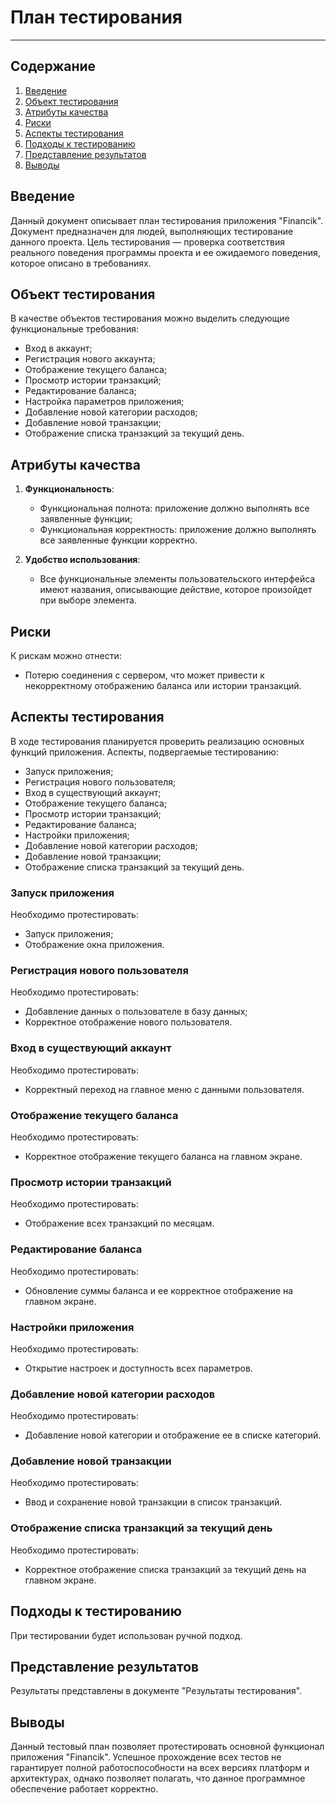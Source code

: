 
# План тестирования

---

## Содержание
1. [Введение](#introduction)  
2. [Объект тестирования](#items)  
3. [Атрибуты качества](#quality)  
4. [Риски](#risk)  
5. [Аспекты тестирования](#features)  
6. [Подходы к тестированию](#approach)  
7. [Представление результатов](#pass)  
8. [Выводы](#conclusion)

<a name="introduction"/>

## Введение

Данный документ описывает план тестирования приложения "Financik". Документ предназначен для людей, выполняющих тестирование данного проекта. Цель тестирования — проверка соответствия реального поведения программы проекта и ее ожидаемого поведения, которое описано в требованиях.

<a name="items"/>

## Объект тестирования

В качестве объектов тестирования можно выделить следующие функциональные требования:

- Вход в аккаунт;
- Регистрация нового аккаунта;
- Отображение текущего баланса;
- Просмотр истории транзакций;
- Редактирование баланса;
- Настройка параметров приложения;
- Добавление новой категории расходов;
- Добавление новой транзакции;
- Отображение списка транзакций за текущий день.

<a name="quality"/>

## Атрибуты качества

1. **Функциональность**:
    - Функциональная полнота: приложение должно выполнять все заявленные функции;
    - Функциональная корректность: приложение должно выполнять все заявленные функции корректно.
   
2. **Удобство использования**:
    - Все функциональные элементы пользовательского интерфейса имеют названия, описывающие действие, которое произойдет при выборе элемента.

<a name="risk"/>

## Риски

К рискам можно отнести:
- Потерю соединения с сервером, что может привести к некорректному отображению баланса или истории транзакций.

<a name="features"/>

## Аспекты тестирования

В ходе тестирования планируется проверить реализацию основных функций приложения. Аспекты, подвергаемые тестированию: 
- Запуск приложения;  
- Регистрация нового пользователя;  
- Вход в существующий аккаунт;  
- Отображение текущего баланса;  
- Просмотр истории транзакций;  
- Редактирование баланса;  
- Настройки приложения;  
- Добавление новой категории расходов;  
- Добавление новой транзакции;  
- Отображение списка транзакций за текущий день.  

### Запуск приложения
Необходимо протестировать:
- Запуск приложения;
- Отображение окна приложения.

### Регистрация нового пользователя
Необходимо протестировать:
- Добавление данных о пользователе в базу данных;
- Корректное отображение нового пользователя.

### Вход в существующий аккаунт
Необходимо протестировать:
- Корректный переход на главное меню с данными пользователя.

### Отображение текущего баланса
Необходимо протестировать:
- Корректное отображение текущего баланса на главном экране.

### Просмотр истории транзакций
Необходимо протестировать:
- Отображение всех транзакций по месяцам.

### Редактирование баланса
Необходимо протестировать:
- Обновление суммы баланса и ее корректное отображение на главном экране.

### Настройки приложения
Необходимо протестировать:
- Открытие настроек и доступность всех параметров.

### Добавление новой категории расходов
Необходимо протестировать:
- Добавление новой категории и отображение ее в списке категорий.

### Добавление новой транзакции
Необходимо протестировать:
- Ввод и сохранение новой транзакции в список транзакций.

### Отображение списка транзакций за текущий день
Необходимо протестировать:
- Корректное отображение списка транзакций за текущий день на главном экране.

<a name="approach"/>

## Подходы к тестированию

При тестировании будет использован ручной подход.

<a name="pass"/>

## Представление результатов

Результаты представлены в документе "Результаты тестирования".

<a name="conclusion"/>

## Выводы

Данный тестовый план позволяет протестировать основной функционал приложения "Financik". Успешное прохождение всех тестов не гарантирует полной работоспособности на всех версиях платформ и архитектурах, однако позволяет полагать, что данное программное обеспечение работает корректно.
